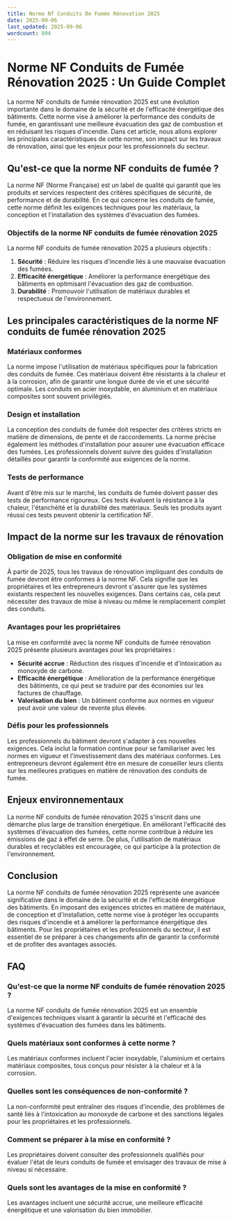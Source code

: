```yaml
---
title: Norme Nf Conduits De Fumée Rénovation 2025
date: 2025-09-06
last_updated: 2025-09-06
wordcount: 894
---
```


# Norme NF Conduits de Fumée Rénovation 2025 : Un Guide Complet

La norme NF conduits de fumée rénovation 2025 est une évolution importante dans le domaine de la sécurité et de l'efficacité énergétique des bâtiments. Cette norme vise à améliorer la performance des conduits de fumée, en garantissant une meilleure évacuation des gaz de combustion et en réduisant les risques d'incendie. Dans cet article, nous allons explorer les principales caractéristiques de cette norme, son impact sur les travaux de rénovation, ainsi que les enjeux pour les professionnels du secteur.

## Qu'est-ce que la norme NF conduits de fumée ?

La norme NF (Norme Française) est un label de qualité qui garantit que les produits et services respectent des critères spécifiques de sécurité, de performance et de durabilité. En ce qui concerne les conduits de fumée, cette norme définit les exigences techniques pour les matériaux, la conception et l'installation des systèmes d'évacuation des fumées.

### Objectifs de la norme NF conduits de fumée rénovation 2025

La norme NF conduits de fumée rénovation 2025 a plusieurs objectifs :

1. **Sécurité** : Réduire les risques d'incendie liés à une mauvaise évacuation des fumées.
2. **Efficacité énergétique** : Améliorer la performance énergétique des bâtiments en optimisant l'évacuation des gaz de combustion.
3. **Durabilité** : Promouvoir l'utilisation de matériaux durables et respectueux de l'environnement.

## Les principales caractéristiques de la norme NF conduits de fumée rénovation 2025

### Matériaux conformes

La norme impose l'utilisation de matériaux spécifiques pour la fabrication des conduits de fumée. Ces matériaux doivent être résistants à la chaleur et à la corrosion, afin de garantir une longue durée de vie et une sécurité optimale. Les conduits en acier inoxydable, en aluminium et en matériaux composites sont souvent privilégiés.

### Design et installation

La conception des conduits de fumée doit respecter des critères stricts en matière de dimensions, de pente et de raccordements. La norme précise également les méthodes d'installation pour assurer une évacuation efficace des fumées. Les professionnels doivent suivre des guides d'installation détaillés pour garantir la conformité aux exigences de la norme.

### Tests de performance

Avant d'être mis sur le marché, les conduits de fumée doivent passer des tests de performance rigoureux. Ces tests évaluent la résistance à la chaleur, l'étanchéité et la durabilité des matériaux. Seuls les produits ayant réussi ces tests peuvent obtenir la certification NF.

## Impact de la norme sur les travaux de rénovation

### Obligation de mise en conformité

À partir de 2025, tous les travaux de rénovation impliquant des conduits de fumée devront être conformes à la norme NF. Cela signifie que les propriétaires et les entrepreneurs devront s'assurer que les systèmes existants respectent les nouvelles exigences. Dans certains cas, cela peut nécessiter des travaux de mise à niveau ou même le remplacement complet des conduits.

### Avantages pour les propriétaires

La mise en conformité avec la norme NF conduits de fumée rénovation 2025 présente plusieurs avantages pour les propriétaires :

- **Sécurité accrue** : Réduction des risques d'incendie et d'intoxication au monoxyde de carbone.
- **Efficacité énergétique** : Amélioration de la performance énergétique des bâtiments, ce qui peut se traduire par des économies sur les factures de chauffage.
- **Valorisation du bien** : Un bâtiment conforme aux normes en vigueur peut avoir une valeur de revente plus élevée.

### Défis pour les professionnels

Les professionnels du bâtiment devront s'adapter à ces nouvelles exigences. Cela inclut la formation continue pour se familiariser avec les normes en vigueur et l'investissement dans des matériaux conformes. Les entrepreneurs devront également être en mesure de conseiller leurs clients sur les meilleures pratiques en matière de rénovation des conduits de fumée.

## Enjeux environnementaux

La norme NF conduits de fumée rénovation 2025 s'inscrit dans une démarche plus large de transition énergétique. En améliorant l'efficacité des systèmes d'évacuation des fumées, cette norme contribue à réduire les émissions de gaz à effet de serre. De plus, l'utilisation de matériaux durables et recyclables est encouragée, ce qui participe à la protection de l'environnement.

## Conclusion

La norme NF conduits de fumée rénovation 2025 représente une avancée significative dans le domaine de la sécurité et de l'efficacité énergétique des bâtiments. En imposant des exigences strictes en matière de matériaux, de conception et d'installation, cette norme vise à protéger les occupants des risques d'incendie et à améliorer la performance énergétique des bâtiments. Pour les propriétaires et les professionnels du secteur, il est essentiel de se préparer à ces changements afin de garantir la conformité et de profiter des avantages associés.

## FAQ

### Qu'est-ce que la norme NF conduits de fumée rénovation 2025 ?

La norme NF conduits de fumée rénovation 2025 est un ensemble d'exigences techniques visant à garantir la sécurité et l'efficacité des systèmes d'évacuation des fumées dans les bâtiments.

### Quels matériaux sont conformes à cette norme ?

Les matériaux conformes incluent l'acier inoxydable, l'aluminium et certains matériaux composites, tous conçus pour résister à la chaleur et à la corrosion.

### Quelles sont les conséquences de non-conformité ?

La non-conformité peut entraîner des risques d'incendie, des problèmes de santé liés à l'intoxication au monoxyde de carbone et des sanctions légales pour les propriétaires et les professionnels.

### Comment se préparer à la mise en conformité ?

Les propriétaires doivent consulter des professionnels qualifiés pour évaluer l'état de leurs conduits de fumée et envisager des travaux de mise à niveau si nécessaire.

### Quels sont les avantages de la mise en conformité ?

Les avantages incluent une sécurité accrue, une meilleure efficacité énergétique et une valorisation du bien immobilier.